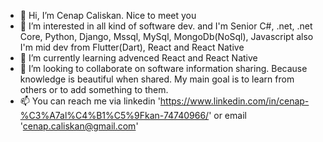 - 👋 Hi, I’m Cenap Caliskan. Nice to meet you
- 👀 I’m interested in all kind of software dev. and I'm Senior C#, .net, .net Core, Python, Django, Mssql, MySql, MongoDb(NoSql), Javascript also I'm mid dev from Flutter(Dart), React and React Native 
- 🌱 I’m currently learning advenced React and React Native
- 💞️ I’m looking to collaborate on software information sharing. Because knowledge is beautiful when shared. My main goal is to learn from others or to add something to them.
- 📫 You can reach me via linkedin 'https://www.linkedin.com/in/cenap-%C3%A7al%C4%B1%C5%9Fkan-74740966/' or email 'cenap.caliskan@gmail.com' 

<!---
caliskanpc/caliskanpc is a ✨ special ✨ repository because its `README.md` (this file) appears on your GitHub profile.
You can click the Preview link to take a look at your changes.
--->
